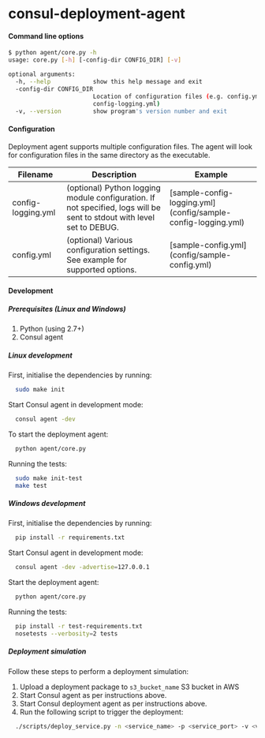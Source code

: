# consul-deployment-agent

#### Command line options

```bash
$ python agent/core.py -h
usage: core.py [-h] [-config-dir CONFIG_DIR] [-v]

optional arguments:
  -h, --help            show this help message and exit
  -config-dir CONFIG_DIR
                        Location of configuration files (e.g. config.yml and
                        config-logging.yml)
  -v, --version         show program's version number and exit
```

#### Configuration

Deployment agent supports multiple configuration files. The agent will look for configuration files in the same directory as the executable.

| Filename           | Description                          | Example |
| ------------------ | ------------------------------------ | ------- |
| config-logging.yml | (optional) Python logging module configuration. If not specified, logs will be sent to stdout with level set to DEBUG. | [sample-config-logging.yml] (config/sample-config-logging.yml) |
| config.yml     | (optional) Various configuration settings. See example for supported options. | [sample-config.yml] (config/sample-config.yml) |

#### Development

##### Prerequisites (Linux and Windows)
1. Python (using 2.7+)
2. Consul agent

##### Linux development

First, initialise the dependencies by running:
```bash
  sudo make init
```

Start Consul agent in development mode:
```bash
  consul agent -dev
```

To start the deployment agent:
```bash
  python agent/core.py
```

Running the tests:
```bash
  sudo make init-test
  make test
```

##### Windows development

First, initialise the dependencies by running:
```bash
  pip install -r requirements.txt
```

Start Consul agent in development mode:
```bash
  consul agent -dev -advertise=127.0.0.1
```

Start the deployment agent:
```bash
  python agent/core.py
```

Running the tests:
```bash
  pip install -r test-requirements.txt
  nosetests --verbosity=2 tests
```

##### Deployment simulation

Follow these steps to perform a deployment simulation:

1. Upload a deployment package to `s3_bucket_name` S3 bucket in AWS
2. Start Consul agent as per instructions above.
3. Start Consul deployment agent as per instructions above.
4. Run the following script to trigger the deployment:
```bash
  ./scripts/deploy_service.py -n <service_name> -p <service_port> -v <version> -s <slice_name> -t <environment_type> -c <cluster_name> -b <s3_bucket_name> -k <s3_object_key>
```
